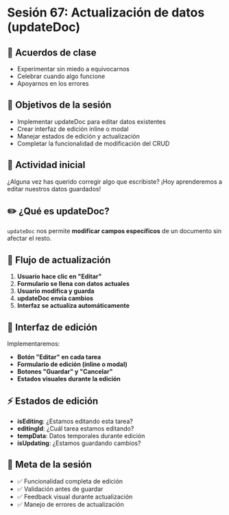 # Sesión 67: Actualización de datos (updateDoc)

## 🤝 Acuerdos de clase
- Experimentar sin miedo a equivocarnos
- Celebrar cuando algo funcione
- Apoyarnos en los errores

## 🎯 Objetivos de la sesión
- Implementar updateDoc para editar datos existentes
- Crear interfaz de edición inline o modal
- Manejar estados de edición y actualización
- Completar la funcionalidad de modificación del CRUD

## 🌟 Actividad inicial
¿Alguna vez has querido corregir algo que escribiste? ¡Hoy aprenderemos a editar nuestros datos guardados!

## ✏️ ¿Qué es updateDoc?

`updateDoc` nos permite **modificar campos específicos** de un documento sin afectar el resto.

## 🔄 Flujo de actualización

1. **Usuario hace clic en "Editar"**
2. **Formulario se llena con datos actuales**
3. **Usuario modifica y guarda**
4. **updateDoc envía cambios**
5. **Interfaz se actualiza automáticamente**

## 🎨 Interfaz de edición

Implementaremos:
- **Botón "Editar" en cada tarea**
- **Formulario de edición (inline o modal)**
- **Botones "Guardar" y "Cancelar"**
- **Estados visuales durante la edición**

## ⚡ Estados de edición

- **isEditing**: ¿Estamos editando esta tarea?
- **editingId**: ¿Cuál tarea estamos editando?
- **tempData**: Datos temporales durante edición
- **isUpdating**: ¿Estamos guardando cambios?

## 🎯 Meta de la sesión

- ✅ Funcionalidad completa de edición
- ✅ Validación antes de guardar
- ✅ Feedback visual durante actualización
- ✅ Manejo de errores de actualización
